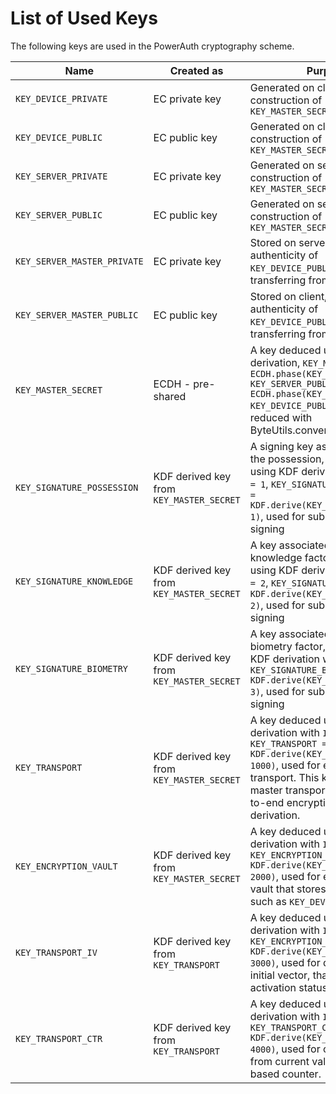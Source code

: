 # List of Used Keys

The following keys are used in the PowerAuth cryptography scheme.

| Name | Created as | Purpose |
|---|---|---|
| `KEY_DEVICE_PRIVATE` | EC private key | Generated on client to allow construction of `KEY_MASTER_SECRET` |
| `KEY_DEVICE_PUBLIC`  | EC public key  | Generated on client to allow construction of `KEY_MASTER_SECRET` |
| `KEY_SERVER_PRIVATE` | EC private key | Generated on server to allow construction of `KEY_MASTER_SECRET` |
| `KEY_SERVER_PUBLIC`  | EC public key  | Generated on server to allow construction of `KEY_MASTER_SECRET` |
| `KEY_SERVER_MASTER_PRIVATE` | EC private key | Stored on server, used to assure authenticity of `KEY_DEVICE_PUBLIC` while transferring from server to client |
| `KEY_SERVER_MASTER_PUBLIC`  | EC public key  | Stored on client, used to assure authenticity of `KEY_DEVICE_PUBLIC` while transferring from server to client |
| `KEY_MASTER_SECRET`         | ECDH - pre-shared  | A key deduced using ECDH derivation, `KEY_MASTER_SECRET = ECDH.phase(KEY_DEVICE_PRIVATE, KEY_SERVER_PUBLIC) = ECDH.phase(KEY_SERVER_PRIVATE, KEY_DEVICE_PUBLIC)` and then reduced with ByteUtils.convert32Bto16B() |
| `KEY_SIGNATURE_POSSESSION`  | KDF derived key from `KEY_MASTER_SECRET` | A signing key associated with the possession, factor deduced using KDF derivation with `INDEX = 1`, `KEY_SIGNATURE_POSSESSION = KDF.derive(KEY_MASTER_SECRET, 1)`, used for subsequent request signing |
| `KEY_SIGNATURE_KNOWLEDGE`   | KDF derived key from `KEY_MASTER_SECRET` | A key associated with the knowledge factor, deduced using KDF derivation with `INDEX = 2`, `KEY_SIGNATURE_KNOWLEDGE = KDF.derive(KEY_MASTER_SECRET, 2)`, used for subsequent request signing |
| `KEY_SIGNATURE_BIOMETRY`    | KDF derived key from `KEY_MASTER_SECRET` | A key associated with the biometry factor, deduced using KDF derivation with `INDEX = 3`, `KEY_SIGNATURE_BIOMETRY = KDF.derive(KEY_MASTER_SECRET, 3)`, used for subsequent request signing |
| `KEY_TRANSPORT`             | KDF derived key from `KEY_MASTER_SECRET` | A key deduced using KDF derivation with `INDEX = 1000`, `KEY_TRANSPORT = KDF.derive(KEY_MASTER_SECRET, 1000)`, used for encrypted data transport. This key is used as master transport key for end-to-end encryption key derivation. |
| `KEY_ENCRYPTION_VAULT`      | KDF derived key from `KEY_MASTER_SECRET` | A key deduced using KDF derivation with `INDEX = 2000`, `KEY_ENCRYPTION_VAULT = KDF.derive(KEY_MASTER_SECRET, 2000)`, used for encrypting a vault that stores the secret data, such as `KEY_DEVICE_PRIVATE`. |
| `KEY_TRANSPORT_IV`          | KDF derived key from `KEY_TRANSPORT`     | A key deduced using KDF derivation with `INDEX = 3000`, `KEY_ENCRYPTION_IV = KDF.derive(KEY_TRANSPORT, 3000)`, used for derivation of initial vector, that encrypts activation status blob. |
| `KEY_TRANSPORT_CTR`         | KDF derived key from `KEY_TRANSPORT`     | A key deduced using KDF derivation with `INDEX = 4000`, `KEY_TRANSPORT_CTR = KDF.derive(KEY_TRANSPORT, 4000)`, used for computing hash from current value of hash-based counter. |
